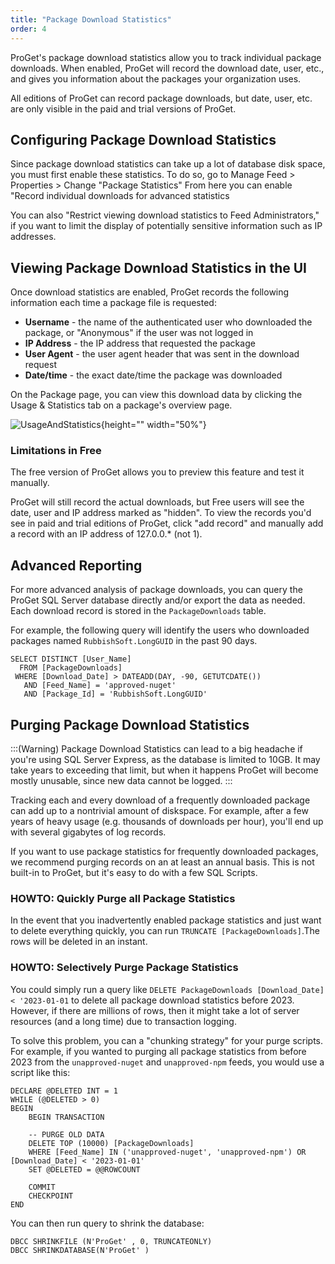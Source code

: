 ```yaml
---
title: "Package Download Statistics"
order: 4
---
```


ProGet's package download statistics allow you to track individual package downloads. When enabled, ProGet will record the download date, user, etc., and gives you information about the packages your organization uses.

All editions of ProGet can record package downloads, but date, user, etc. are only visible in the paid and trial versions of ProGet.

## Configuring Package Download Statistics  

Since package download statistics can take up a lot of database disk space, you must first enable these statistics. To do so, go to Manage Feed > Properties > Change "Package Statistics" From here you can enable "Record individual downloads for advanced statistics

You can also "Restrict viewing download statistics to Feed Administrators," if you want to limit the display of potentially sensitive information such as IP addresses.

## Viewing Package Download Statistics in the UI 

Once download statistics are enabled, ProGet records the following information each time a package file is requested:

- **Username** - the name of the authenticated user who downloaded the package, or "Anonymous" if the user was not logged in
- **IP Address** - the IP address that requested the package
- **User Agent** - the user agent header that was sent in the download request
- **Date/time** - the exact date/time the package was downloaded

On the Package page, you can view this download data by clicking the Usage & Statistics tab on a package's overview page.

![UsageAndStatistics](/resources/docs/proget-packages-statistics.png){height="" width="50%"}

### Limitations in Free 

The free version of ProGet allows you to preview this feature and test it manually.

ProGet will still record the actual downloads, but Free users will see the date, user and IP address marked as "hidden". To view the records you'd see in paid and trial editions of ProGet, click "add record" and manually add a record with an IP address of 127.0.0.* (not 1).

## Advanced Reporting  

For more advanced analysis of package downloads, you can query the ProGet SQL Server database directly and/or export the data as needed. Each download record is stored in the `PackageDownloads` table.

For example, the following query will identify the users who downloaded packages named `RubbishSoft.LongGUID` in the past 90 days.

```
SELECT DISTINCT [User_Name]
  FROM [PackageDownloads]
 WHERE [Download_Date] > DATEADD(DAY, -90, GETUTCDATE())
   AND [Feed_Name] = 'approved-nuget'
   AND [Package_Id] = 'RubbishSoft.LongGUID'
```

## Purging Package Download Statistics
:::(Warning)
Package Download Statistics can lead to a big headache if you're using SQL Server Express, as the database is limited to 10GB. It may take years to exceeding that limit, but when it happens ProGet will become mostly unusable, since new data cannot be logged. 
:::

Tracking each and every download of a frequently downloaded package can add up to a nontrivial amount of diskspace. For example, after a few years of heavy usage (e.g. thousands of downloads per hour), you'll end up with several gigabytes of log records.

If you want to use package statistics for frequently downloaded packages, we recommend purging records on an at least an annual basis. This is not built-in to ProGet, but it's easy to do with a few SQL Scripts.

### HOWTO: Quickly Purge all Package Statistics
In the event that you inadvertently enabled package statistics and just want to delete everything quickly, you can run `TRUNCATE [PackageDownloads]`.The rows will be deleted in an instant.

### HOWTO: Selectively Purge Package Statistics
You could simply run a query like `DELETE PackageDownloads [Download_Date] < '2023-01-01` to delete all package download statistics before 2023. However, if there are millions of rows, then it might take a lot of server resources (and a long time) due to transaction logging.

To solve this problem, you can a "chunking strategy" for your purge scripts. For example, if you wanted to purging all package statistics from before 2023 from the `unapproved-nuget` and `unapproved-npm` feeds, you would use a script like this:

```
DECLARE @DELETED INT = 1
WHILE (@DELETED > 0)
BEGIN
    BEGIN TRANSACTION
    
    -- PURGE OLD DATA
    DELETE TOP (10000) [PackageDownloads]
    WHERE [Feed_Name] IN ('unapproved-nuget', 'unapproved-npm') OR [Download_Date] < '2023-01-01'
    SET @DELETED = @@ROWCOUNT
    
    COMMIT
    CHECKPOINT 
END
```

You can then run  query to shrink the database:

```
DBCC SHRINKFILE (N'ProGet' , 0, TRUNCATEONLY)
DBCC SHRINKDATABASE(N'ProGet' )
```

